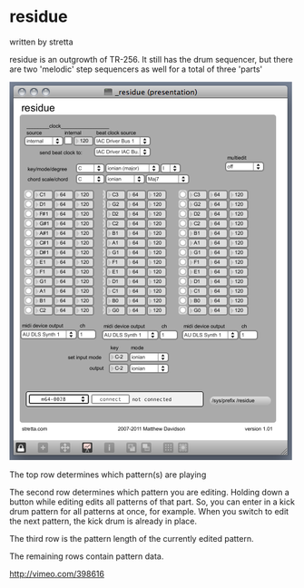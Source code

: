 # residue

written by stretta

residue is an outgrowth of TR-256. It still has the drum sequencer, but there are two 'melodic' step sequencers as well for a total of three 'parts'

![](residue.png)

The top row determines which pattern(s) are playing

The second row determines which pattern you are editing. Holding down a button while editing edits all patterns of that part. So, you can enter in a kick drum pattern for all patterns at once, for example. When you switch to edit the next pattern, the kick drum is already in place. 

The third row is the pattern length of the currently edited pattern. 

The remaining rows contain pattern data. 

http://vimeo.com/398616